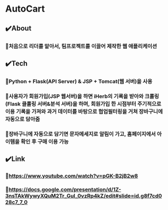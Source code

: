 # AutoCart
## ✔️About
### 📌처음으로 리더를 맡아서, 팀프로젝트를 이끌어 제작한 웹 애플리케이션

## ✔️Tech
### 📌Python + Flask(API Server) & JSP + Tomcat(웹 서버)을 사용
### 📌사용자가 회원가입(JSP 웹서버)을 하면 iHerb의 기록을 받아와 크롤링(Flask 클롤링 서버&분석 서버)을 하며, 회원가입 한 시점부터 주기적으로 이용 기록을 가져와 과거 데이터를 바탕으로 협업필터링을 거쳐 장바구니에 자동으로 담아줌
### 📌장바구니에 자동으로 담기면 문자메세지로 알림이 가고, 홈페이지에서 아이템을 확인 후 구매 이용 가능

## ✔️Link
### 📌https://www.youtube.com/watch?v=pGK-B2jB2w8
### 📌https://docs.google.com/presentation/d/1Z-3nsTAkWywyXQuM2Tr_GuI_0vzRp4kZ/edit#slide=id.g8f7cd028c7_7_0

